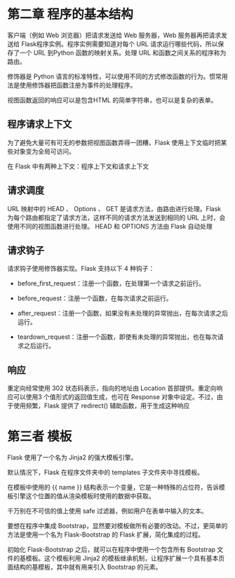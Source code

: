 # 第二章 程序的基本结构

客户端（例如 Web 浏览器）把请求发送给 Web 服务器，Web 服务器再把请求发送给 Flask程序实例。程序实例需要知道对每个 URL 请求运行哪些代码，所以保存了一个 URL 到Python 函数的映射关系。处理 URL 和函数之间关系的程序称为路由。

修饰器是 Python 语言的标准特性，可以使用不同的方式修改函数的行为。惯常用法是使用修饰器把函数注册为事件的处理程序。

视图函数返回的响应可以是包含HTML 的简单字符串，也可以是复杂的表单。

## 程序请求上下文

为了避免大量可有可无的参数把视图函数弄得一团糟，Flask 使用上下文临时把某些对象变为全局可访问。

在 Flask 中有两种上下文：程序上下文和请求上下文

## 请求调度

URL 映射中的 HEAD 、 Options 、 GET 是请求方法，由路由进行处理。Flask 为每个路由都指定了请求方法，这样不同的请求方法发送到相同的 URL 上时，会使用不同的视图函数进行处理。 HEAD 和 OPTIONS 方法由 Flask 自动处理

## 请求钩子

请求钩子使用修饰器实现。Flask 支持以下 4 种钩子：

* before_first_request：注册一个函数，在处理第一个请求之前运行。


* before_request：注册一个函数，在每次请求之前运行。
* after_request：注册一个函数，如果没有未处理的异常抛出，在每次请求之后运行。
* teardown_request：注册一个函数，即使有未处理的异常抛出，也在每次请求之后运行。

## 响应

重定向经常使用 302 状态码表示，指向的地址由 Location 首部提供。重定向响应可以使用3 个值形式的返回值生成，也可在 Response 对象中设定。不过，由于使用频繁，Flask 提供了 redirect() 辅助函数，用于生成这种响应

# 第三者 模板

Flask 使用了一个名为 Jinja2 的强大模板引擎。

默认情况下，Flask 在程序文件夹中的 templates 子文件夹中寻找模板。

 在模板中使用的 {{ name }} 结构表示一个变量，它是一种特殊的占位符，告诉模板引擎这个位置的值从渲染模板时使用的数据中获取。

千万别在不可信的值上使用 safe 过滤器，例如用户在表单中输入的文本。

要想在程序中集成 Bootstrap，显然要对模板做所有必要的改动。不过，更简单的方法是使用一个名为 Flask-Bootstrap 的 Flask 扩展，简化集成的过程。

初始化 Flask-Bootstrap 之后，就可以在程序中使用一个包含所有 Bootstrap 文件的基模板。这个模板利用 Jinja2 的模板继承机制，让程序扩展一个具有基本页面结构的基模板，其中就有用来引入 Bootstrap 的元素。